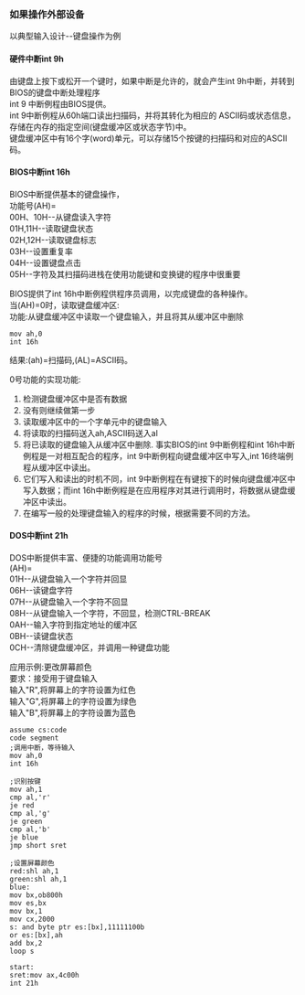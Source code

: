 ### 如果操作外部设备
以典型输入设计--键盘操作为例  
#### 硬件中断int 9h 
由键盘上按下或松开一个键时，如果中断是允许的，就会产生int 9h中断，并转到BIOS的键盘中断处理程序  
int 9 中断例程由BIOS提供。  
int 9中断例程从60h端口读出扫描码，并将其转化为相应的  ASCII码或状态信息，存储在内存的指定空间(键盘缓冲区或状态字节)中。  
键盘缓冲区中有16个字(word)单元，可以存储15个按键的扫描码和对应的ASCII码。  
#### BIOS中断int 16h
BIOS中断提供基本的键盘操作，  
功能号(AH)=  
00H、10H--从键盘读入字符  
01H,11H--读取键盘状态  
02H,12H--读取键盘标志  
03H--设置重复率  
04H--设置键盘点击  
05H--字符及其扫描码进栈在使用功能键和变换键的程序中很重要  

BIOS提供了int 16h中断例程供程序员调用，以完成键盘的各种操作。  
当(AH)=0时，读取键盘缓冲区:  
功能:从键盘缓冲区中读取一个键盘输入，并且将其从缓冲区中删除  
```
mov ah,0
int 16h
```
结果:(ah)=扫描码,(AL)=ASCII码。

0号功能的实现功能:
1. 检测键盘缓冲区中是否有数据
2. 没有则继续做第一步
3. 读取缓冲区中的一个字单元中的键盘输入
4. 将读取的扫描码送入ah,ASCII码送入al
5. 将已读取的键盘输入从缓冲区中删除.
事实BIOS的int 9中断例程和int 16h中断例程是一对相互配合的程序，int 9中断例程向键盘缓冲区中写入,int 16终端例程从缓冲区中读出。
6. 它们写入和读出的时机不同，int 9中断例程在有键按下的时候向键盘缓冲区中写入数据；而int 16h中断例程是在应用程序对其进行调用时，将数据从键盘缓冲区中读出。
7. 在编写一般的处理键盘输入的程序的时候，根据需要不同的方法。
#### DOS中断int 21h
DOS中断提供丰富、便捷的功能调用功能号  
(AH)=  
01H--从键盘输入一个字符并回显  
06H--读键盘字符  
07H--从键盘输入一个字符不回显  
08H--从键盘输入一个字符，不回显，检测CTRL-BREAK  
0AH--输入字符到指定地址的缓冲区  
0BH--读键盘状态  
0CH--清除键盘缓冲区，并调用一种键盘功能  

应用示例:更改屏幕颜色  
要求：接受用于键盘输入  
输入"R",将屏幕上的字符设置为红色  
输入"G",将屏幕上的字符设置为绿色  
输入"B",将屏幕上的字符设置为蓝色  
```
assume cs:code
code segment
;调用中断，等待输入
mov ah,0
int 16h

;识别按键
mov ah,1
cmp al,'r'
je red
cmp al,'g'
je green
cmp al,'b'
je blue
jmp short sret

;设置屏幕颜色
red:shl ah,1
green:shl ah,1
blue:
mov bx,ob800h
mov es,bx
mov bx,1
mov cx,2000
s: and byte ptr es:[bx],11111100b
or es:[bx],ah
add bx,2
loop s

start:
sret:mov ax,4c00h
int 21h
```
